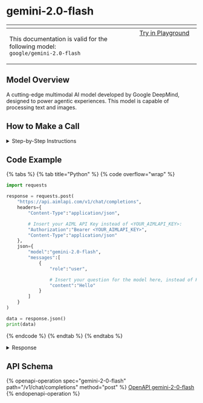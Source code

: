 # gemini-2.0-flash

<table data-header-hidden data-full-width="true"><thead><tr><th width="546.4443969726562" valign="top"></th><th width="202.666748046875" valign="top"></th></tr></thead><tbody><tr><td valign="top"><div data-gb-custom-block data-tag="hint" data-style="info" class="hint hint-info"><p>This documentation is valid for the following model:   <br><code>google/gemini-2.0-flash</code></p></div></td><td valign="top"><a href="https://aimlapi.com/app/?model=google/gemini-2.0-flash&#x26;mode=chat" class="button primary">Try in Playground</a></td></tr></tbody></table>

## Model Overview

A cutting-edge multimodal AI model developed by Google DeepMind, designed to power agentic experiences. This model is capable of processing text and images.

## How to Make a Call

<details>

<summary>Step-by-Step Instructions</summary>

### :digit\_one:  Setup You Can’t Skip

:black\_small\_square:  [**Create an Account**](https://aimlapi.com/app/sign-up): Visit the AI/ML API website and create an account (if you don’t have one yet).\
:black\_small\_square:  [**Generate an API Key**](https://aimlapi.com/app/keys): After logging in, navigate to your account dashboard and generate your API key. Ensure that key is enabled on UI.

### &#x20;:digit\_two:  Copy the code example

Below, you'll find [a code example](gemini-2.0-flash.md#code-example) that shows how to structure the request. Choose the code snippet in your preferred programming language and copy it into your development environment.

### :digit\_three:  Modify the code example

:black\_small\_square:  Replace `<YOUR_AIMLAPI_KEY>` with your actual AI/ML API key from your account.\
:black\_small\_square:  Insert your question or request into the `content` field—this is what the model will respond to.

### :digit\_four:  <sup><sub><mark style="background-color:yellow;">(Optional)<mark style="background-color:yellow;"><sub></sup> Adjust other optional parameters if needed

Only `model` and `messages` are required parameters for this model (and we’ve already filled them in for you in the example), but you can include optional parameters if needed to adjust the model’s behavior. Below, you can find the corresponding [API schema](gemini-2.0-flash.md#api-schema), which lists all available parameters along with notes on how to use them.

### :digit\_five:  Run your modified code

Run your modified code in your development environment. Response time depends on various factors, but for simple prompts it rarely exceeds a few seconds.

{% hint style="success" %}
If you need a more detailed walkthrough for setting up your development environment and making a request step by step — feel free to use our [Quickstart guide](../../../quickstart/setting-up.md).
{% endhint %}

</details>

## Code Example

{% tabs %}
{% tab title="Python" %}
{% code overflow="wrap" %}
```python
import requests

response = requests.post(
    "https://api.aimlapi.com/v1/chat/completions",
    headers={
        "Content-Type":"application/json", 

        # Insert your AIML API Key instead of <YOUR_AIMLAPI_KEY>:
        "Authorization":"Bearer <YOUR_AIMLAPI_KEY>",
        "Content-Type":"application/json"
    },
    json={
        "model":"gemini-2.0-flash",
        "messages":[
            {
                "role":"user",

                # Insert your question for the model here, instead of Hello:
                "content":"Hello"
            }
        ]
    }
)

data = response.json()
print(data)
```
{% endcode %}
{% endtab %}
{% endtabs %}

<details>

<summary>Response</summary>

{% code overflow="wrap" %}
```json5
{'id': '2025-04-10|01:16:19.235787-07|9.7.175.26|-701765511', 'object': 'chat.completion', 'choices': [{'index': 0, 'finish_reason': 'stop', 'logprobs': None, 'message': {'role': 'assistant', 'content': 'Hello! How can I help you today?\n'}}], 'created': 1744272979, 'model': 'google/gemini-2.0-flash', 'usage': {'prompt_tokens': 0, 'completion_tokens': 8, 'total_tokens': 8}}
```
{% endcode %}

</details>

## API Schema

{% openapi-operation spec="gemini-2-0-flash" path="/v1/chat/completions" method="post" %}
[OpenAPI gemini-2-0-flash](https://raw.githubusercontent.com/aimlapi/api-docs/refs/heads/main/docs/api-references/text-models-llm/Google/gemini-2.0-flash.json)
{% endopenapi-operation %}
